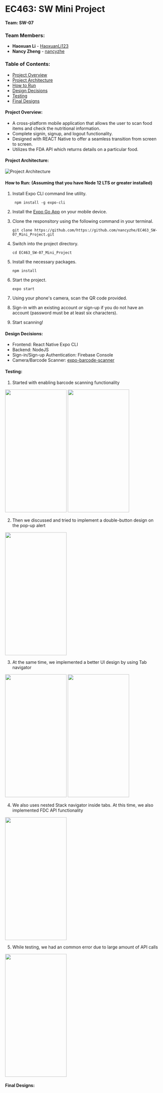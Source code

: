 # EC463: SW Mini Project
**Team: SW-07**


### Team Members:
* **Haoxuan Li** - [HaoxuanLi123](https://github.com/HaoxuanLi123)
* **Nancy Zheng** - [nancyzhe](https://github.com/nancyzhe)

### Table of Contents:

* [Project Overview](#projectoverview)
* [Project Architecture](projectarchitecture)
* [How to Run](#how_to_run)
* [Design Decisions](#design_decisions)
* [Testing](#testing)
* [Final Designs](#final_designs)


<a name="projectoverview"></a> 
#### Project Overview: ####
* A cross-platform mobile application that allows the user to scan food items and check the nutritional information. 
* Complete signin, signup, and logout functionality.
* Designed with REACT Native to offer a seamless transition from screen to screen.
* Utilizes the FDA API which returns details on a particular food.




<a name="projectarchitecture"></a> 
#### Project Architecture: ####
![Project Architecture](https://github.com/nancyzhe/EC463_SW-07_Mini_Project/blob/main/images/barcode%20app%20structure.png)



<a name="how_to_run"></a> 
#### How to Run: (Assuming that you have Node 12 LTS or greater installed) ####

1. Install Expo CLI command line utility. 
    ```
     npm install -g expo-cli
    ```
2. Install the [Expo Go App](https://expo.dev/client) on your mobile device.

2. Clone the responsitory using the following command in your terminal.
    ```
    git clone https://github.com/https://github.com/nancyzhe/EC463_SW-07_Mini_Project.git
    ```
3. Switch into the project directory.
    ```
    cd EC463_SW-07_Mini_Project
    ```
4. Install the necessary packages.
    ```
    npm install
    ```
5. Start the project.
    ```
    expo start
    ```
6. Using your phone's camera, scan the QR code provided.

7. Sign-in with an existing account *or* sign-up if you do not have an account (password must be at least six characters).

8. Start scanning!

<a name="design_decisions"></a> 
#### Design Decisions: ####
* Frontend: React Native Expo CLI
* Backend: NodeJS
* Sign-in/Sign-up Authentication: Firebase Console
* Camera/Barcode Scanner: [expo-barcode-scanner](https://docs.expo.dev/versions/latest/sdk/bar-code-scanner/)


<a name="testing"></a> 
#### Testing: ####
1. Started with enabling barcode scanning functionality
<img src="https://github.com/nancyzhe/EC463_SW-07_Mini_Project/blob/main/camera_test.JPG" width="200" height="400">
<img src="https://github.com/nancyzhe/EC463_SW-07_Mini_Project/blob/main/camera2.JPG" width="200" height="400">

2. Then we discussed and tried to implement a double-button design on the pop-up alert
<img src="https://github.com/nancyzhe/EC463_SW-07_Mini_Project/blob/main/double_button_test.JPG" width="200" height="400">

3. At the same time, we implemented a better UI design by using Tab navigator
<img src="https://github.com/nancyzhe/EC463_SW-07_Mini_Project/blob/main/Stack1.PNG" width="200" height="400">
<img src="https://github.com/nancyzhe/EC463_SW-07_Mini_Project/blob/main/Stack2.PNG" width="200" height="400">

4. We also uses nested Stack navigator inside tabs. At this time, we also implemented FDC API functionality
<img src="https://github.com/nancyzhe/EC463_SW-07_Mini_Project/blob/main/FDC_API.PNG" width="200" height="400">

5. While testing, we had an common error due to large amount of API calls
<img src="https://github.com/nancyzhe/EC463_SW-07_Mini_Project/blob/main/unknown_error.PNG" width="200" height="400">

<a name="final_designs"></a> 
#### Final Designs: ####
